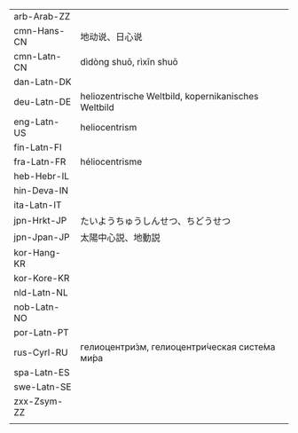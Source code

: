 | | | |
|-|-|-|
| arb-Arab-ZZ |  |  |
| cmn-Hans-CN | 地动说、日心说 |  |
| cmn-Latn-CN | dìdòng shuō, rìxīn shuō |  |
| dan-Latn-DK |  |  |
| deu-Latn-DE | heliozentrische Weltbild, kopernikanisches Weltbild |  |
| eng-Latn-US | heliocentrism |  |
| fin-Latn-FI |  |  |
| fra-Latn-FR | héliocentrisme |  |
| heb-Hebr-IL |  |  |
| hin-Deva-IN |  |  |
| ita-Latn-IT |  |  |
| jpn-Hrkt-JP | たいようちゅうしんせつ、ちどうせつ |  |
| jpn-Jpan-JP | 太陽中心説、地動説 |  |
| kor-Hang-KR |  |  |
| kor-Kore-KR |  |  |
| nld-Latn-NL |  |  |
| nob-Latn-NO |  |  |
| por-Latn-PT |  |  |
| rus-Cyrl-RU | гелиоцентри́зм, гелиоцентри́ческая систе́ма ми́ра |  |
| spa-Latn-ES |  |  |
| swe-Latn-SE |  |  |
| zxx-Zsym-ZZ |  |  |
|  |  |  |
